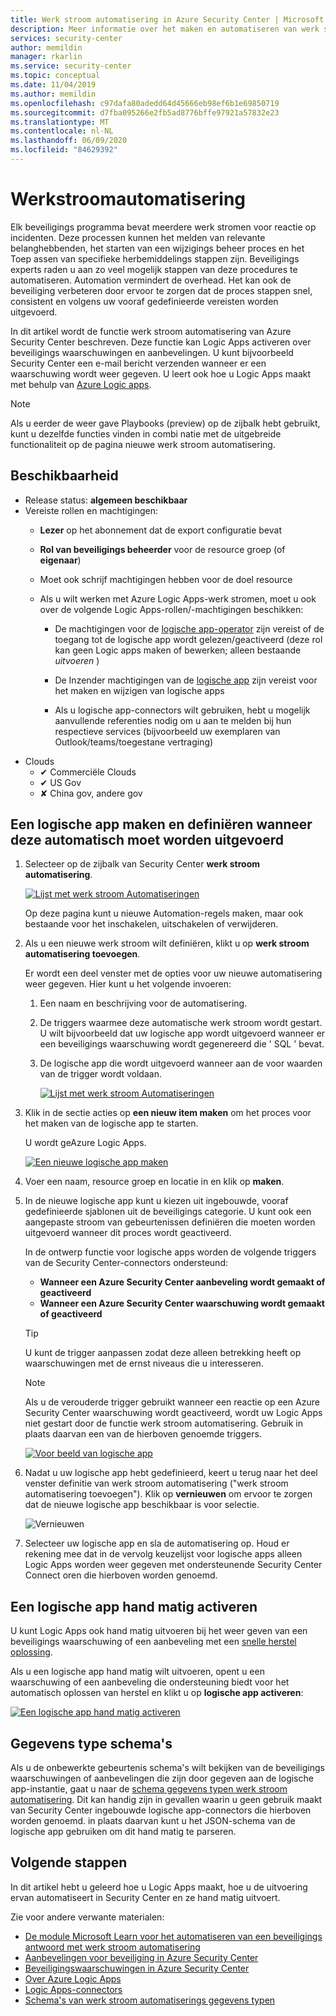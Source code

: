 ```yaml
---
title: Werk stroom automatisering in Azure Security Center | Microsoft Docs
description: Meer informatie over het maken en automatiseren van werk stromen in Azure Security Center
services: security-center
author: memildin
manager: rkarlin
ms.service: security-center
ms.topic: conceptual
ms.date: 11/04/2019
ms.author: memildin
ms.openlocfilehash: c97dafa80adedd64d45666eb98ef6b1e69850719
ms.sourcegitcommit: d7fba095266e2fb5ad8776bffe97921a57832e23
ms.translationtype: MT
ms.contentlocale: nl-NL
ms.lasthandoff: 06/09/2020
ms.locfileid: "84629392"
---
```

# <a name="workflow-automation"></a>Werkstroomautomatisering

Elk beveiligings programma bevat meerdere werk stromen voor reactie op incidenten. Deze processen kunnen het melden van relevante belanghebbenden, het starten van een wijzigings beheer proces en het Toep assen van specifieke herbemiddelings stappen zijn. Beveiligings experts raden u aan zo veel mogelijk stappen van deze procedures te automatiseren. Automation vermindert de overhead. Het kan ook de beveiliging verbeteren door ervoor te zorgen dat de proces stappen snel, consistent en volgens uw vooraf gedefinieerde vereisten worden uitgevoerd.

In dit artikel wordt de functie werk stroom automatisering van Azure Security Center beschreven. Deze functie kan Logic Apps activeren over beveiligings waarschuwingen en aanbevelingen. U kunt bijvoorbeeld Security Center een e-mail bericht verzenden wanneer er een waarschuwing wordt weer gegeven. U leert ook hoe u Logic Apps maakt met behulp van [Azure Logic apps](https://docs.microsoft.com/azure/logic-apps/logic-apps-overview).

> [!NOTE]
> Als u eerder de weer gave Playbooks (preview) op de zijbalk hebt gebruikt, kunt u dezelfde functies vinden in combi natie met de uitgebreide functionaliteit op de pagina nieuwe werk stroom automatisering.



## <a name="availability"></a>Beschikbaarheid

- Release status: **algemeen beschikbaar**
- Vereiste rollen en machtigingen:
    - **Lezer** op het abonnement dat de export configuratie bevat
    - **Rol van beveiligings beheerder** voor de resource groep (of **eigenaar**)
    - Moet ook schrijf machtigingen hebben voor de doel resource
    - Als u wilt werken met Azure Logic Apps-werk stromen, moet u ook over de volgende Logic Apps-rollen/-machtigingen beschikken:

        * De machtigingen voor de [logische app-operator](https://docs.microsoft.com/azure/role-based-access-control/built-in-roles#logic-app-operator) zijn vereist of de toegang tot de logische app wordt gelezen/geactiveerd (deze rol kan geen Logic apps maken of bewerken; alleen bestaande *uitvoeren* )

        * De Inzender machtigingen van de [logische app](https://docs.microsoft.com/azure/role-based-access-control/built-in-roles#logic-app-contributor) zijn vereist voor het maken en wijzigen van logische apps

        * Als u logische app-connectors wilt gebruiken, hebt u mogelijk aanvullende referenties nodig om u aan te melden bij hun respectieve services (bijvoorbeeld uw exemplaren van Outlook/teams/toegestane vertraging)
- Clouds 
    - ✔ Commerciële Clouds
    - ✔ US Gov
    - ✘ China gov, andere gov


## <a name="create-a-logic-app-and-define-when-it-should-automatically-run"></a>Een logische app maken en definiëren wanneer deze automatisch moet worden uitgevoerd 

1. Selecteer op de zijbalk van Security Center **werk stroom automatisering**.

    [![Lijst met werk stroom Automatiseringen](media/workflow-automation/list-of-workflow-automations.png)](media/workflow-automation/list-of-workflow-automations.png#lightbox)

    Op deze pagina kunt u nieuwe Automation-regels maken, maar ook bestaande voor het inschakelen, uitschakelen of verwijderen.  
1. Als u een nieuwe werk stroom wilt definiëren, klikt u op **werk stroom automatisering toevoegen**. 

    Er wordt een deel venster met de opties voor uw nieuwe automatisering weer gegeven. Hier kunt u het volgende invoeren:
    1. Een naam en beschrijving voor de automatisering.
    1. De triggers waarmee deze automatische werk stroom wordt gestart. U wilt bijvoorbeeld dat uw logische app wordt uitgevoerd wanneer er een beveiligings waarschuwing wordt gegenereerd die ' SQL ' bevat.
    1. De logische app die wordt uitgevoerd wanneer aan de voor waarden van de trigger wordt voldaan. 

        [![Lijst met werk stroom Automatiseringen](media/workflow-automation/add-workflow.png)](media/workflow-automation/add-workflow.png#lightbox)

1. Klik in de sectie acties op **een nieuw item maken** om het proces voor het maken van de logische app te starten.

    U wordt geAzure Logic Apps.

    [![Een nieuwe logische app maken](media/workflow-automation/logic-apps-create-new.png)](media/workflow-automation/logic-apps-create-new.png#lightbox)

1. Voer een naam, resource groep en locatie in en klik op **maken**.

1. In de nieuwe logische app kunt u kiezen uit ingebouwde, vooraf gedefinieerde sjablonen uit de beveiligings categorie. U kunt ook een aangepaste stroom van gebeurtenissen definiëren die moeten worden uitgevoerd wanneer dit proces wordt geactiveerd.

    In de ontwerp functie voor logische apps worden de volgende triggers van de Security Center-connectors ondersteund:

    * **Wanneer een Azure Security Center aanbeveling wordt gemaakt of geactiveerd**
    * **Wanneer een Azure Security Center waarschuwing wordt gemaakt of geactiveerd** 
    
    > [!TIP]
    > U kunt de trigger aanpassen zodat deze alleen betrekking heeft op waarschuwingen met de ernst niveaus die u interesseren.
    
    > [!NOTE]
    > Als u de verouderde trigger gebruikt wanneer een reactie op een Azure Security Center waarschuwing wordt geactiveerd, wordt uw Logic Apps niet gestart door de functie werk stroom automatisering. Gebruik in plaats daarvan een van de hierboven genoemde triggers. 

    [![Voor beeld van logische app](media/workflow-automation/sample-logic-app.png)](media/workflow-automation/sample-logic-app.png#lightbox)

1. Nadat u uw logische app hebt gedefinieerd, keert u terug naar het deel venster definitie van werk stroom automatisering ("werk stroom automatisering toevoegen"). Klik op **vernieuwen** om ervoor te zorgen dat de nieuwe logische app beschikbaar is voor selectie.

    ![Vernieuwen](media/workflow-automation/refresh-the-list-of-logic-apps.png)

1. Selecteer uw logische app en sla de automatisering op. Houd er rekening mee dat in de vervolg keuzelijst voor logische apps alleen Logic Apps worden weer gegeven met ondersteunende Security Center Connect oren die hierboven worden genoemd.


## <a name="manually-trigger-a-logic-app"></a>Een logische app hand matig activeren

U kunt Logic Apps ook hand matig uitvoeren bij het weer geven van een beveiligings waarschuwing of een aanbeveling met een [snelle herstel oplossing](https://docs.microsoft.com/azure/security-center/security-center-remediate-recommendations#quick-fix-remediation).

Als u een logische app hand matig wilt uitvoeren, opent u een waarschuwing of een aanbeveling die ondersteuning biedt voor het automatisch oplossen van herstel en klikt u op **logische app activeren**:

[![Een logische app hand matig activeren](media/workflow-automation/manually-trigger-logic-app.png)](media/workflow-automation/manually-trigger-logic-app.png#lightbox)

## <a name="data-types-schemas"></a>Gegevens type schema's

Als u de onbewerkte gebeurtenis schema's wilt bekijken van de beveiligings waarschuwingen of aanbevelingen die zijn door gegeven aan de logische app-instantie, gaat u naar de [schema gegevens typen werk stroom automatisering](https://aka.ms/ASCAutomationSchemas). Dit kan handig zijn in gevallen waarin u geen gebruik maakt van Security Center ingebouwde logische app-connectors die hierboven worden genoemd. in plaats daarvan kunt u het JSON-schema van de logische app gebruiken om dit hand matig te parseren.

## <a name="next-steps"></a>Volgende stappen

In dit artikel hebt u geleerd hoe u Logic Apps maakt, hoe u de uitvoering ervan automatiseert in Security Center en ze hand matig uitvoert. 

Zie voor andere verwante materialen: 

- [De module Microsoft Learn voor het automatiseren van een beveiligings antwoord met werk stroom automatisering](https://docs.microsoft.com/learn/modules/resolve-threats-with-azure-security-center/)
- [Aanbevelingen voor beveiliging in Azure Security Center](security-center-recommendations.md)
- [Beveiligingswaarschuwingen in Azure Security Center](security-center-alerts-overview.md)
- [Over Azure Logic Apps](https://docs.microsoft.com/azure/logic-apps/logic-apps-overview)
- [Logic Apps-connectors](https://docs.microsoft.com/connectors/)
- [Schema's van werk stroom automatiserings gegevens typen](https://aka.ms/ASCAutomationSchemas)
